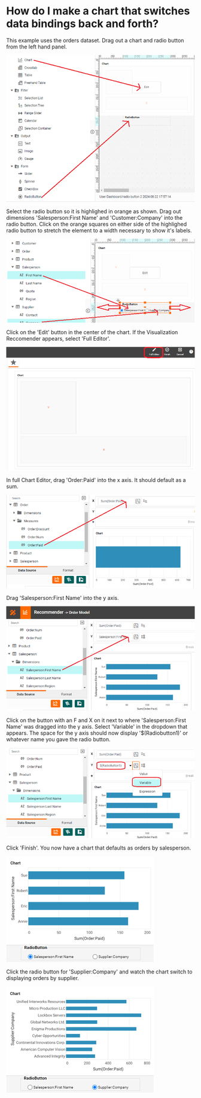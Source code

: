 # How do I make a chart that switches data bindings back and forth?

This example uses the orders dataset. Drag out a chart and radio button from the left hand panel.


![](screenshots/drag-out-chart-and-button.PNG)


Select the radio button so it is highlighed in orange as shown. Drag out dimensions 'Salesperson:First Name' and 'Customer:Company' into the radio button. Click on the orange squares on either side of the highlighed radio button to stretch the element to a width necessary to show it's labels.

![](screenshots/drag-dimensions-into-button.PNG)


Click on the 'Edit' button in the center of the chart. If the Visualization Reccomender appears, select 'Full Editor'.

![](screenshots/select-full-editor.PNG)


In full Chart Editor, drag 'Order:Paid' into the x axis. It should default as a sum.

![](screenshots/drag-order-paid-into-x.PNG)


Drag 'Salesperson:First Name' into the y axis.

![](screenshots/drag-salesperson-into-y.PNG)


Click on the button with an F and X on it next to where 'Salesperson:First Name' was dragged into the y axis. Select 'Variable' in the dropdown that appears. The space for the y axis should now display '$(Radiobutton1)' or whatever name you gave the radio button. 

![](screenshots/change-to-variable.PNG)


Click 'Finish'. You now have a chart that defaults as orders by salesperson.

![](screenshots/radio-button-result.PNG)


Click the radio button for 'Supplier:Company' and watch the chart switch to displaying orders by supplier.

![](screenshots/radio-button-result2.PNG)
